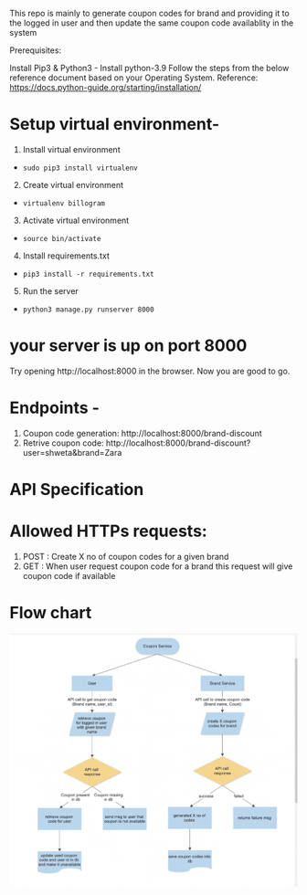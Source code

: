 This repo is mainly to generate coupon codes for brand and providing it to the logged in user and then update the same coupon code availablity in the system

Prerequisites:

Install Pip3 & Python3 -
Install python-3.9 Follow the steps from the below reference document based on your Operating System. Reference: https://docs.python-guide.org/starting/installation/

# Setup virtual environment- 
1. Install virtual environment
- `sudo pip3 install virtualenv`

2. Create virtual environment
- `virtualenv billogram`

3. Activate virtual environment
- `source bin/activate`

4. Install requirements.txt
- `pip3 install -r requirements.txt`

5. Run the server
- `python3 manage.py runserver 8000`

# your server is up on port 8000
Try opening http://localhost:8000 in the browser. Now you are good to go.

# Endpoints -
1. Coupon code generation: 
    http://localhost:8000/brand-discount
3. Retrive coupon code: 
    http://localhost:8000/brand-discount?user=shweta&brand=Zara


# API Specification

# Allowed HTTPs requests:
1. POST    : Create X no of coupon codes for a given brand
2. GET     : When user request coupon code for a brand this request will give coupon code if available




# Flow chart

![alt text](https://github.com/singhshwetap0/billogram_assignment/blob/main/images/coupon_service_flow_chart.png?raw=true)


